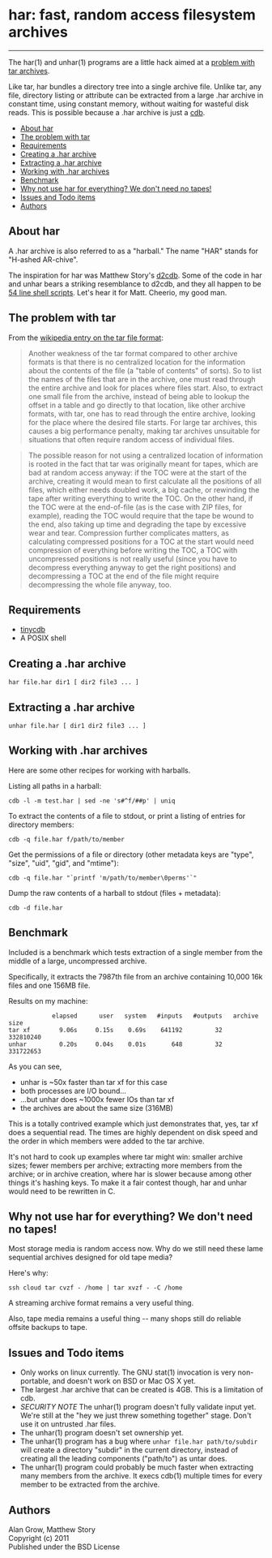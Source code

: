 # har: fast, random access filesystem archives #
------------------------------------------------

The har(1) and unhar(1) programs are a little hack aimed at a [problem with tar archives](http://en.wikipedia.org/wiki/Tar_%28file_format%29#Random_access).

Like tar, har bundles a directory tree into a single archive file. Unlike tar, any file, directory listing or attribute can be extracted from a large .har archive in constant time, using constant memory, without waiting for wasteful disk reads. This is possible because a .har archive is just a [cdb](http://cr.yp.to/cdb.html).

* [About har](#about-har)
* [The problem with tar](#problem-with-tar)
* [Requirements](#requirements)
* [Creating a .har archive](#creating-har)
* [Extracting a .har archive](#extracting-har)
* [Working with .har archives](#working-with-har)
* [Benchmark](#benchmark)
* [Why not use har for everything? We don't need no tapes!](#har-for-everything)
* [Issues and Todo items](#issues-todos)
* [Authors](#authors)

<a name="about-har"></a>
## About har ##

A .har archive is also referred to as a "harball." The name "HAR" stands for "H-ashed AR-chive".

The inspiration for har was Matthew Story's [d2cdb](https://github.com/matthewstory/d2cdb). Some of the code in har and unhar bears a striking resemblance to d2cdb, and they all happen to be [54 line shell scripts](http://54lines.com/). Let's hear it for Matt. Cheerio, my good man.

<a name="problem-with-tar"></a>
## The problem with tar ##

From the [wikipedia entry on the tar file format](http://en.wikipedia.org/wiki/Tar_%28file_format%29#Random_access):

> Another weakness of the tar format compared to other archive formats is that there is no centralized location for the information about the contents of the file (a "table of contents" of sorts). So to list the names of the files that are in the archive, one must read through the entire archive and look for places where files start. Also, to extract one small file from the archive, instead of being able to lookup the offset in a table and go directly to that location, like other archive formats, with tar, one has to read through the entire archive, looking for the place where the desired file starts. For large tar archives, this causes a big performance penalty, making tar archives unsuitable for situations that often require random access of individual files.

> The possible reason for not using a centralized location of information is rooted in the fact that tar was originally meant for tapes, which are bad at random access anyway: if the TOC were at the start of the archive, creating it would mean to first calculate all the positions of all files, which either needs doubled work, a big cache, or rewinding the tape after writing everything to write the TOC. On the other hand, if the TOC were at the end-of-file (as is the case with ZIP files, for example), reading the TOC would require that the tape be wound to the end, also taking up time and degrading the tape by excessive wear and tear. Compression further complicates matters, as calculating compressed positions for a TOC at the start would need compression of everything before writing the TOC, a TOC with uncompressed positions is not really useful (since you have to decompress everything anyway to get the right positions) and decompressing a TOC at the end of the file might require decompressing the whole file anyway, too.

<a name="requirements"></a>
## Requirements ##

* [tinycdb](http://www.corpit.ru/mjt/tinycdb.html)
* A POSIX shell

<a name="creating-har"></a>
## Creating a .har archive ##

    har file.har dir1 [ dir2 file3 ... ]

<a name="extracting-har"></a>
## Extracting a .har archive ##

    unhar file.har [ dir1 dir2 file3 ... ]

<a name="working-with-har"></a>
## Working with .har archives ##

Here are some other recipes for working with harballs.

Listing all paths in a harball:

    cdb -l -m test.har | sed -ne 's#^f/##p' | uniq

To extract the contents of a file to stdout, or print a listing of entries for directory members:

    cdb -q file.har f/path/to/member

Get the permissions of a file or directory (other metadata keys are "type", "size", "uid", "gid", and "mtime"):

    cdb -q file.har "`printf 'm/path/to/member\0perms'`"

Dump the raw contents of a harball to stdout (files + metadata):

    cdb -d file.har

<a name="benchmark"></a>
## Benchmark ##

Included is a benchmark which tests extraction of a single member from the middle of a large, uncompressed archive.

Specifically, it extracts the 7987th file from an archive containing 10,000 16k files and one 156MB file.

Results on my machine:

                elapsed      user   system   #inputs   #outputs   archive size   
    tar xf        9.06s     0.15s    0.69s    641192         32      332810240
    unhar         0.20s     0.04s    0.01s       648         32      331722653

As you can see,

* unhar is ~50x faster than tar xf for this case
* both processes are I/O bound...
* ...but unhar does ~1000x fewer IOs than tar xf
* the archives are about the same size (316MB)

This is a totally contrived example which just demonstrates that, yes, tar xf does a sequential read. The times are highly dependent on disk speed and the order in which members were added to the tar archive.

It's not hard to cook up examples where tar might win: smaller archive sizes; fewer members per archive; extracting more members from the archive; or in archive creation, where har is slower because among other things it's hashing keys. To make it a fair contest though, har and unhar would need to be rewritten in C.

<a name="har-for-everything"></a>
## Why not use har for everything? We don't need no tapes! ##

Most storage media is random access now. Why do we still need these lame sequential archives designed for old tape media?

Here's why:

    ssh cloud tar cvzf - /home | tar xvzf - -C /home

A streaming archive format remains a very useful thing.

Also, tape media remains a useful thing -- many shops still do reliable offsite backups to tape.

<a name="issues-todos"></a>
## Issues and Todo items ##

* Only works on linux currently. The GNU stat(1) invocation is very non-portable, and doesn't work on BSD or Mac OS X yet.
* The largest .har archive that can be created is 4GB. This is a limitation of cdb.
* *SECURITY NOTE* The unhar(1) program doesn't fully validate input yet. We're still at the "hey we just threw something together" stage. Don't use it on untrusted .har files.
* The unhar(1) program doesn't set ownership yet.
* The unhar(1) program has a bug where `unhar file.har path/to/subdir` will create a directory "subdir" in the current directory, instead of creating all the leading components ("path/to") as untar does.
* The unhar(1) program could probably be much faster when extracting many members from the archive. It execs cdb(1) multiple times for every member to be extracted from the archive.

<a name="authors"></a>
## Authors ##

Alan Grow, Matthew Story  
Copyright (c) 2011  
Published under the BSD License

